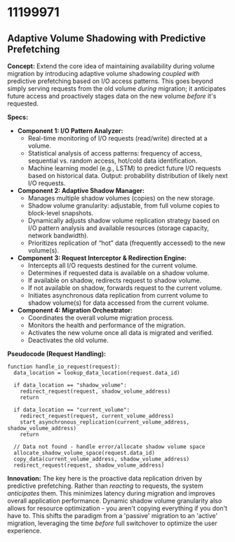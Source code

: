 # 11199971

## Adaptive Volume Shadowing with Predictive Prefetching

**Concept:** Extend the core idea of maintaining availability during volume migration by introducing adaptive volume shadowing *coupled with* predictive prefetching based on I/O access patterns. This goes beyond simply serving requests from the old volume *during* migration; it anticipates future access and proactively stages data on the new volume *before* it's requested.

**Specs:**

*   **Component 1: I/O Pattern Analyzer:**
    *   Real-time monitoring of I/O requests (read/write) directed at a volume.
    *   Statistical analysis of access patterns: frequency of access, sequential vs. random access, hot/cold data identification.
    *   Machine learning model (e.g., LSTM) to predict future I/O requests based on historical data. Output: probability distribution of likely next I/O requests.
*   **Component 2: Adaptive Shadow Manager:**
    *   Manages multiple shadow volumes (copies) on the new storage.
    *   Shadow volume granularity: adjustable, from full volume copies to block-level snapshots.
    *   Dynamically adjusts shadow volume replication strategy based on I/O pattern analysis and available resources (storage capacity, network bandwidth).
    *   Prioritizes replication of “hot” data (frequently accessed) to the new volume(s).
*   **Component 3: Request Interceptor & Redirection Engine:**
    *   Intercepts all I/O requests destined for the current volume.
    *   Determines if requested data is available on a shadow volume.
    *   If available on shadow, redirects request to shadow volume.
    *   If not available on shadow, forwards request to the current volume.
    *   Initiates asynchronous data replication from current volume to shadow volume(s) for data accessed from the current volume.
*   **Component 4: Migration Orchestrator:**
    *   Coordinates the overall volume migration process.
    *   Monitors the health and performance of the migration.
    *   Activates the new volume once all data is migrated and verified.
    *   Deactivates the old volume.

**Pseudocode (Request Handling):**

```
function handle_io_request(request):
  data_location = lookup_data_location(request.data_id)

  if data_location == "shadow_volume":
    redirect_request(request, shadow_volume_address)
    return

  if data_location == "current_volume":
    redirect_request(request, current_volume_address)
    start_asynchronous_replication(current_volume_address, shadow_volume_address)
    return

  // Data not found - handle error/allocate shadow volume space
  allocate_shadow_volume_space(request.data_id)
  copy_data(current_volume_address, shadow_volume_address)
  redirect_request(request, shadow_volume_address)
```

**Innovation:** The key here is the proactive data replication driven by predictive prefetching. Rather than *reacting* to requests, the system *anticipates* them. This minimizes latency during migration and improves overall application performance.  Dynamic shadow volume granularity also allows for resource optimization - you aren't copying everything if you don't have to. This shifts the paradigm from a 'passive' migration to an 'active' migration, leveraging the time *before* full switchover to optimize the user experience.